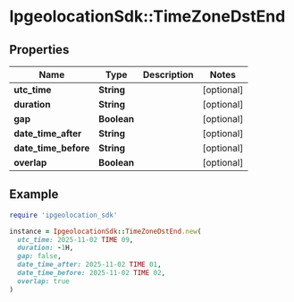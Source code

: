# IpgeolocationSdk::TimeZoneDstEnd

## Properties

| Name | Type | Description | Notes |
| ---- | ---- | ----------- | ----- |
| **utc_time** | **String** |  | [optional] |
| **duration** | **String** |  | [optional] |
| **gap** | **Boolean** |  | [optional] |
| **date_time_after** | **String** |  | [optional] |
| **date_time_before** | **String** |  | [optional] |
| **overlap** | **Boolean** |  | [optional] |

## Example

```ruby
require 'ipgeolocation_sdk'

instance = IpgeolocationSdk::TimeZoneDstEnd.new(
  utc_time: 2025-11-02 TIME 09,
  duration: -1H,
  gap: false,
  date_time_after: 2025-11-02 TIME 01,
  date_time_before: 2025-11-02 TIME 02,
  overlap: true
)
```

